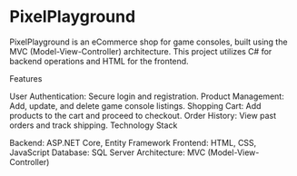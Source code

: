 # PixelPlayground

PixelPlayground is an eCommerce shop for game consoles, built using the MVC (Model-View-Controller) architecture. This project utilizes C# for backend operations and HTML for the frontend.

Features

User Authentication: Secure login and registration.
Product Management: Add, update, and delete game console listings.
Shopping Cart: Add products to the cart and proceed to checkout.
Order History: View past orders and track shipping.
Technology Stack

Backend: ASP.NET Core, Entity Framework
Frontend: HTML, CSS, JavaScript
Database: SQL Server
Architecture: MVC (Model-View-Controller)
